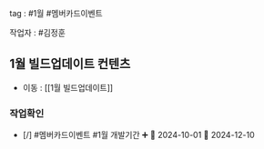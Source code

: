 
tag : #1월 #멤버카드이벤트  

작업자 : #김정훈
## 1월 빌드업데이트 컨텐츠
- 이동 : [[1월 빌드업데이트]]


### 작업확인
- [/] #멤버카드이벤트  #1월  개발기간 ➕ 🛫 2024-10-01 📅 2024-12-10

